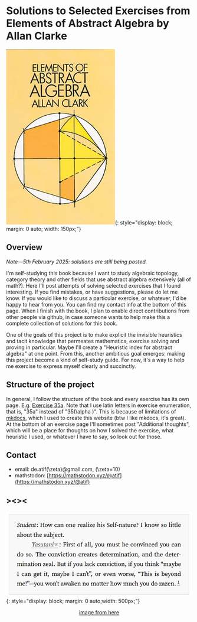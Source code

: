 # Solutions to Selected Exercises from Elements of Abstract Algebra by Allan Clarke
![Alt text](images/eimage.jpg){: style="display: block; margin: 0 auto; width: 150px;"}

<!-- ![Alt text](../images/your-image.png){: style="display: block; margin: 0 auto; width: 300px;"} -->

## Overview

*Note&mdash;5th February 2025: solutions are still being posted.*

I'm self-studying this book because I want to study algebraic topology, category theory and other fields that use abstract algebra extensively (all of math?). Here I'll post attempts of solving selected exercises that I found interesting. If you find mistakes, or have suggestions, please do let me know. If you would like to discuss a particular exercise, or whatever, I'd be happy to hear from you. You can find my contact info at the bottom of this page. When I finish with the book, I plan to enable direct contributions from other people via github, in case someone wants to help make this a complete collection of solutions for this book.

One of the goals of this project is to make explicit the invisible heuristics and tacit knowledge that permeates mathematics, exercise solving and proving in particular. Maybe I'll create a "Heuristic index for abstract algebra" at one point. From this, another ambitious goal emerges: making this project become a kind of self-study guide. For now, it's a way to help me exercise to express myself clearly and succinctly.

## Structure of the project

In general, I follow the structure of the book and every exercise has its own page. E.g. [Exercise 35a](https://d-atif.github.io/elements-of-abstract-algebra/35a/). Note that I use latin letters in exercise enumeration, that is, "35a" instead of "35\(\alpha \)". This is because of limitations of [mkdocs](https://www.mkdocs.org/), which I used to create this website (btw I like mkdocs, it's great). At the bottom of an exercise page I'll sometimes post "Additional thoughts", which will be a place for thoughts on how I solved the exercise, what heuristic I used, or whatever I have to say, so look out for those. 

## Contact
- email: de.atif\(\zeta\)@gmail.com, \(\zeta=10\)
- mathstodon: [https://mathstodon.xyz/@atif](https://mathstodon.xyz/@atif)

## ><><
![quote](images/quote.png){: style="display: block; margin: 0 auto;width: 500px;"}<p style="text-align: center"><a href="https://gwern.net/on-really-trying">image from here</a></p>
<!-- [center][source]([your-source-url](https://gwern.net/on-really-trying))[/center] -->
